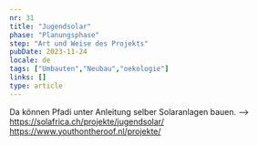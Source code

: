 ```yaml
---
nr: 31
title: "Jugendsolar"
phase: "Planungsphase"
step: "Art und Weise des Projekts"
pubDate: 2023-11-24
locale: de
tags: ["Umbauten","Neubau","oekologie"]
links: []
type: article
---
```


Da können Pfadi unter Anleitung selber Solaranlagen bauen. --> <https://solafrica.ch/projekte/jugendsolar/> <https://www.youthontheroof.nl/projekte/>
